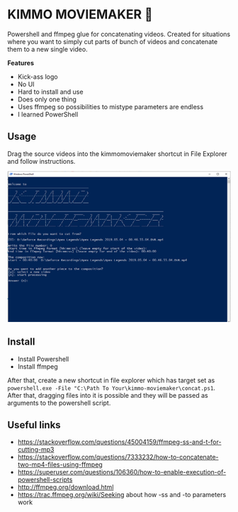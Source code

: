 # KIMMO MOVIEMAKER 🎥

Powershell and ffmpeg glue for concatenating videos. Created for situations where you want to simply cut parts of bunch of videos and concatenate them to a new single video.

**Features**

* Kick-ass logo
* No UI
* Hard to install and use
* Does only one thing
* Uses ffmpeg so possibilities to mistype parameters are endless
* I learned PowerShell

## Usage

Drag the source videos into the kimmomoviemaker shortcut in File Explorer and follow instructions.

![](screenshot.png)

## Install

* Install Powershell
* Install ffmpeg


After that, create a new shortcut in file explorer which has target set as `powershell.exe -File "C:\Path To Your\kimmo-moviemaker\concat.ps1`. After that, dragging files into it is possible and they will be passed as arguments to the powershell script.


## Useful links

* https://stackoverflow.com/questions/45004159/ffmpeg-ss-and-t-for-cutting-mp3
* https://stackoverflow.com/questions/7333232/how-to-concatenate-two-mp4-files-using-ffmpeg
* https://superuser.com/questions/106360/how-to-enable-execution-of-powershell-scripts
* http://ffmpeg.org/download.html
* https://trac.ffmpeg.org/wiki/Seeking about how -ss and -to parameters work
 
